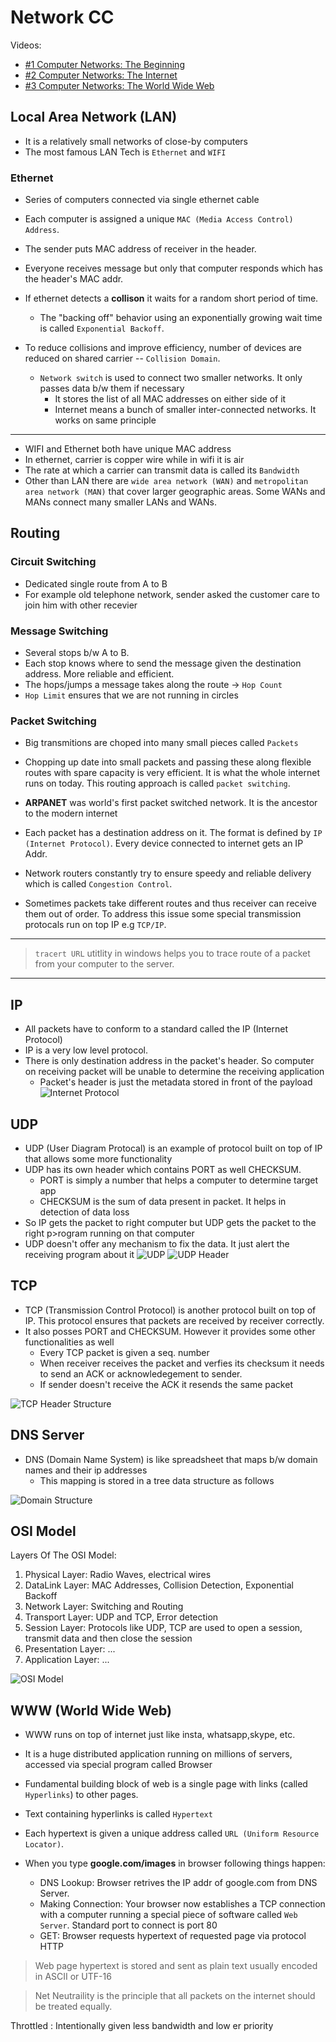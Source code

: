 # Network CC

Videos:
- [#1 Computer Networks: The Beginning](https://youtu.be/3QhU9jd03a0)
- [#2 Computer Networks: The Internet](https://youtu.be/AEaKrq3SpW8)
- [#3 Computer Networks: The World Wide Web](https://youtu.be/guvsH5OFizE)

## Local Area Network (LAN) 
 
- It is a relatively small networks of close-by computers
- The most famous LAN Tech is `Ethernet` and `WIFI`
  
### Ethernet

- Series of computers connected via single ethernet cable
- Each computer is assigned a unique `MAC (Media Access Control) Address`.
- The sender puts MAC address of receiver in the header.
- Everyone receives message but only that computer responds which has the header's MAC addr.

- If ethernet detects a **collison** it waits for a random short period of time. 
  - The "backing off" behavior using an exponentially growing wait time is called `Exponential Backoff`.
- To reduce collisions and improve efficiency, number of devices are reduced on shared carrier -- `Collision Domain`.
  - `Network switch` is used to connect two smaller networks. It only passes data b/w them if necessary
    - It stores the list of all MAC addresses on either side of it
    - Internet means a bunch of smaller inter-connected networks. It works on same principle

---

- WIFI and Ethernet both have unique MAC address
- In ethernet, carrier is copper wire while in wifi it is air
- The rate at which a carrier can transmit data is called its `Bandwidth`
- Other than LAN there are `wide area network (WAN)` and `metropolitan area network (MAN)` that cover larger geographic areas. Some WANs and MANs connect many smaller LANs and WANs.

## Routing

### Circuit Switching

- Dedicated single route from A to B
- For example old telephone network, sender asked the customer care to join him with other recevier
 
### Message Switching

- Several stops b/w A to B.
- Each stop knows where to send the message given the destination address. More reliable and efficient.
- The hops/jumps a message takes along the route -> `Hop Count`
- `Hop Limit` ensures that we are not running in circles

### Packet Switching

- Big transmitions are choped into many small pieces called `Packets`
- Chopping up date into small packets and passing these along flexible routes with spare capacity is very efficient. It is what the whole internet runs on today. This routing approach is called `packet switching`.
- **ARPANET** was world's first packet switched network. It is the ancestor to the modern internet


- Each packet has a destination address on it. The format is defined by `IP (Internet Protocol)`. Every device connected to internet gets an IP Addr.
- Network routers constantly try to ensure speedy and reliable delivery which is called `Congestion Control`.
- Sometimes packets take different routes and thus receiver can receive them out of order. To address this issue some special transmission protocals run on top IP e.g `TCP/IP`.

---

> `tracert URL` utitlity in windows helps you to trace route of a packet from your computer to the server.

---

## IP

- All packets have to conform to a standard called the IP (Internet Protocol)
- IP is a very low level protocol.
- There is only destination address in the packet's header. So computer on receiving packet will be unable to determine the receiving application
  - Packet's header is just the metadata stored in front of the payload
![Internet Protocol](assets/IP.png)

## UDP

- UDP (User Diagram Protocal) is an example of protocol built on top of IP that allows some more functionality
- UDP has its own header which contains PORT as well CHECKSUM.
  - PORT is simply a number that helps a computer to determine target app
  - CHECKSUM is the sum of data present in packet. It helps in detection of data loss
- So IP gets the packet to right computer but UDP gets the packet to the right p>rogram running on that computer
- UDP doesn't offer any mechanism to fix the data. It just alert the receiving program about it
![UDP](assets/UDP.png)
![UDP Header](assets/UDP_header.png)

## TCP

- TCP (Transmission Control Protocol) is another protocol built on top of IP. This protocol ensures that packets are received by receiver correctly.
- It also posses PORT and CHECKSUM. However it provides some other functionalities as well
  - Every TCP packet is given a seq. number
  - When receiver receives the packet and verfies its checksum it needs to send an ACK or acknowledegement to sender.
  - If sender doesn't receive the ACK it resends the same packet

![TCP Header Structure](assets/TCP_header_structure.jpg)

## DNS Server

- DNS (Domain Name System) is like spreadsheet that maps b/w domain names and their ip addresses
  - This mapping is stored in a tree data structure as follows
  
![Domain Structure](assets/DNS_structure.png)

## OSI Model

Layers Of The OSI Model:

1. Physical Layer: Radio Waves, electrical wires
2. DataLink Layer: MAC Addresses, Collision Detection, Exponential Backoff
3. Network Layer: Switching and Routing
4. Transport Layer: UDP and TCP, Error detection
5. Session Layer: Protocols like UDP, TCP are used to open a session, transmit data and then close the session
6. Presentation Layer: ...
7. Application Layer: ...

![OSI Model](assets/OSI_model.png)

## WWW (World Wide Web)

- WWW runs on top of internet just like insta, whatsapp,skype, etc.
- It is a huge distributed application running on millions of servers, accessed via special program called Browser
- Fundamental building block of web is a single page with links (called `Hyperlinks`) to other pages.
- Text containing hyperlinks is called `Hypertext`
- Each hypertext is given a unique address called `URL (Uniform Resource Locator)`.

- When you type **google.com/images** in browser following things happen:
  - DNS Lookup: Browser retrives the IP addr of google.com from DNS Server.
  - Making Connection: Your browser now establishes a TCP connection with a computer running a special piece of software called `Web Server`. Standard port to connect is port 80
  - GET: Browser requests hypertext of requested page via protocol HTTP

> Web page hypertext is stored and sent as plain text usually encoded in ASCII or UTF-16

> Net Neutraility is the principle that all packets on the internet should be treated equally.

Throttled
: Intentionally given less bandwidth and low  er priority